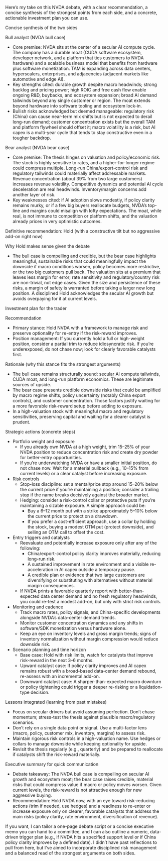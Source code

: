 Here’s my take on this NVDA debate, with a clear recommendation, a concise synthesis of the strongest points from each side, and a concrete, actionable investment plan you can use.

Concise synthesis of the two sides

Bull analyst (NVDA bull case)
- Core premise: NVDA sits at the center of a secular AI compute cycle. The company has a durable moat (CUDA software ecosystem, developer network, and a platform that ties customers to NVDA hardware) and a scalable business model that benefits from hardware plus software monetization. TAM is expanding across data centers, hyperscalers, enterprises, and adjacencies (adjacent markets like automotive and edge AI).
- Key strengths cited: durable growth despite macro headwinds; strong backlog and pricing power; high ROIC and free cash flow enable ongoing R&D, buybacks, and ecosystem expansion; broad AI demand tailwinds beyond any single customer or region. The moat extends beyond hardware into software tooling and ecosystem lock-in.
- Bullish risks acknowledged but deemed manageable: regulatory risk (China) can cause near-term mix shifts but is not expected to derail long-run demand; customer concentration exists but the overall TAM and platform flywheel should offset it; macro volatility is a risk, but AI capex is a multi-year cycle that tends to stay constructive even in a tougher backdrop.

Bear analyst (NVDA bear case)
- Core premise: The thesis hinges on valuation and policy/economic risk. The stock is highly sensitive to rates, and a higher-for-longer regime could compress multiple. Long-run China/export-control risk and regulatory tailwinds could materially affect addressable markets. Revenue concentration (about 39% from two large customers) increases revenue volatility. Competitive dynamics and potential AI cycle deceleration are real headwinds. Inventory/margin concerns add another layer of risk.
- Key weaknesses cited: if AI adoption slows modestly, if policy clarity remains murky, or if a few big buyers reallocate budgets, NVDA’s top-line and margins could misalign with lofty expectations. The moat, while real, is not immune to competition or platform shifts, and the valuation already prices in very optimistic outcomes.

Definitive recommendation: Hold (with a constructive tilt but no aggressive add-on right now)

Why Hold makes sense given the debate
- The bull case is compelling and credible, but the bear case highlights meaningful, sustainable risks that could meaningfully impact the downside if macro conditions worsen, policy becomes more restrictive, or the two big customers pull back. The valuation sits at a premium that leaves less margin for error; rate sensitivity and regulatory/country risk are non-trivial, not edge cases. Given the size and persistence of these risks, a margin of safety is warranted before taking a larger new long position. A disciplined Hold acknowledges the secular AI growth but avoids overpaying for it at current levels.

Investment plan for the trader

Recommendation
- Primary stance: Hold NVDA with a framework to manage risk and preserve optionality for re-entry if the risk-reward improves.
- Position management: If you currently hold a full or high-weight position, consider a partial trim to reduce idiosyncratic risk. If you’re underexposed, do not chase now; look for clearly favorable catalysts first.

Rationale (why this stance fits the strongest arguments)
- The bull case remains structurally sound: secular AI compute tailwinds, CUDA moat, and long-run platform economics. These are legitimate sources of upside.
- The bear case presents credible downside risks that could be amplified by macro regime shifts, policy uncertainty (notably China export controls), and customer concentration. Those factors justify waiting for a more favorable risk-reward setup before adding to exposure.
- In a high-valuation stock with meaningful macro and regulatory sensitivities, preserving capital and waiting for a clearer catalyst is prudent.

Strategic actions (concrete steps)
- Portfolio weight and exposure
  - If you already own NVDA at a high weight, trim 15–25% of your NVDA position to reduce concentration risk and create dry powder for better-entry opportunities.
  - If you’re underwatching NVDA or have a smaller initial position, do not chase now. Wait for a material pullback (e.g., 10–15% from current levels) or a clear catalyst before increasing exposure.
- Risk controls
  - Stop-loss discipline: set a mental/price stop around 15–20% below the current price if you’re maintaining a position; consider a trailing stop if the name breaks decisively against the broader market.
  - Hedging: consider a risk-control collar or protective puts if you’re maintaining a sizable exposure. A simple approach could be:
    - Buy a 6–12 month put with a strike approximately 5–10% below the current price to protect on a drawdown.
    - If you prefer a cost-efficient approach, use a collar by holding the stock, buying a modest OTM put (protect downside), and selling an OTM call to offset the cost.
- Entry triggers and catalysts
  - Reevaluate and potentially increase exposure only after any of the following:
    - China/export-control policy clarity improves materially, reducing long-run risk.
    - A sustained improvement in rate environment and a visible re-acceleration in AI capex outside a temporary pause.
    - A credible plan or evidence that two large customers are diversifying or substituting with alternatives without material margin consequences.
  - If NVDA prints a favorable quarterly report with better-than-expected data center demand and no fresh regulatory headwinds, you could re-test a modest add-on, but only with strict risk controls.
- Monitoring and cadence
  - Track macro rates, policy signals, and China-specific developments alongside NVDA’s data-center demand trends.
  - Monitor customer concentration dynamics and any shifts in software/SDK monetization versus hardware alone.
  - Keep an eye on inventory levels and gross margin trends; signs of inventory normalization without margin compression would reduce downside risk.
- Scenario planning and time horizon
  - Base case: Hold with risk limits, watch for catalysts that improve risk-reward in the next 3–6 months.
  - Upward catalyst case: If policy clarity improves and AI capex remains robust with a broad-based data-center demand rebound, re-assess with an incremental add-on.
  - Downward catalyst case: A sharper-than-expected macro downturn or policy tightening could trigger a deeper re-risking or a liquidation-type decision.

Lessons integrated (learning from past mistakes)
- Focus on secular drivers but avoid assuming perfection. Don’t chase momentum; stress-test the thesis against plausible macro/regulatory scenarios.
- Don’t rely on a single data point or signal. Use a multi-factor lens (macro, policy, customer mix, inventory, margins) to assess risk.
- Maintain rigorous risk controls in a high-valuation name. Use hedges or collars to manage downside while keeping optionality for upside.
- Revisit the thesis regularly (e.g., quarterly) and be prepared to reallocate if catalysts shift the risk-reward materially.

Executive summary for quick communication
- Debate takeaway: The NVDA bull case is compelling on secular AI growth and ecosystem moat; the bear case raises credible, material risks that could compress value if macro or policy moves worsen. Given current levels, the risk-reward is not attractive enough for new aggressive buying.
- Recommendation: Hold NVDA now, with an eye toward risk-reducing actions (trim if needed, use hedges) and a readiness to re-enter or increase exposure only on clearer, favorable catalysts that address the main risks (policy clarity, rate environment, diversification of revenue).

If you want, I can tailor a one-page debate script or a concise executive memo you can hand to a committee, and I can also outline a numeric, data-driven trigger plan (e.g., if NVDA hits a specified support level or if China policy clarity improves by a defined date). I didn’t have past reflections to pull from here, but I’ve aimed to incorporate disciplined risk management and a balanced read of the strongest arguments on both sides.